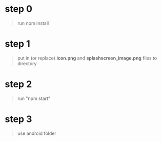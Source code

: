 # step 0

> run npm install

# step 1

> put in (or replace) **icon.png** and **splashscreen_image.png** files to directory

# step 2

> run "npm start"

# step 3

> use android folder
